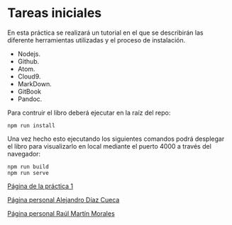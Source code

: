 # Tareas iniciales

En esta práctica se realizará un tutorial en el que se describirán las diferente herramientas utilizadas y el proceso de instalación.

* Nodejs.
* Github.
* Atom.
* Cloud9.
* MarkDown.
* GitBook
* Pandoc.

Para contruir el libro deberá ejecutar en la raíz del repo:

```
npm run install
```
Una vez hecho esto ejecutando los siguientes comandos podrá desplegar el libro para visualizarlo en local mediante el puerto 4000 a través del navegador:

```
npm run build
npm run serve
```

[Página de la práctica 1](https://ull-esit-dsi-1617.github.io/tareas-iniciales-alejandro-raul/)

[Página personal Alejandro Díaz Cueca](https://alejandrdiaz.github.io/)

[Página personal Raúl Martín Morales](https://alu0100769579.github.io/RaulMartinMorales/)